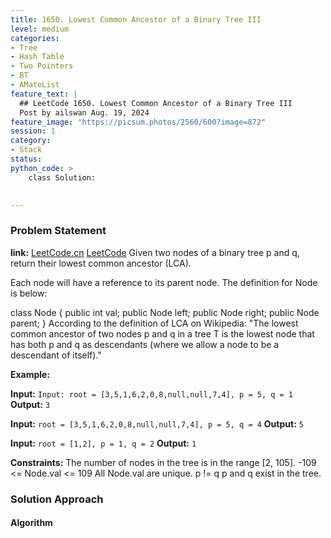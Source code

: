 ```yaml
---
title: 1650. Lowest Common Ancestor of a Binary Tree III
level: medium
categories:
- Tree
- Hash Table
- Two Pointers
- BT
- AMateList
feature_text: |
  ## LeetCode 1650. Lowest Common Ancestor of a Binary Tree III
  Post by ailswan Aug. 19, 2024
feature_image: "https://picsum.photos/2560/600?image=872"
session: 1
category:
- Stack
status: 
python_code: >
    class Solution:
   

---
```


### Problem Statement
**link:**
[LeetCode.cn](https://leetcode.cn/problems/lowest-common-ancestor-of-a-binary-tree-iii/)
[LeetCode](https://leetcode.com/lowest-common-ancestor-of-a-binary-tree-iii/)
Given two nodes of a binary tree p and q, return their lowest common ancestor (LCA).

Each node will have a reference to its parent node. The definition for Node is below:

class Node {
    public int val;
    public Node left;
    public Node right;
    public Node parent;
}
According to the definition of LCA on Wikipedia: "The lowest common ancestor of two nodes p and q in a tree T is the lowest node that has both p and q as descendants (where we allow a node to be a descendant of itself)."

**Example:**

**Input:** `Input: root = [3,5,1,6,2,0,8,null,null,7,4], p = 5, q = 1`
**Output:** `3`

**Input:** `root = [3,5,1,6,2,0,8,null,null,7,4], p = 5, q = 4`
**Output:** `5`

**Input:** `root = [1,2], p = 1, q = 2`
**Output:** `1`


**Constraints:**
The number of nodes in the tree is in the range [2, 105].
-109 <= Node.val <= 109
All Node.val are unique.
p != q
p and q exist in the tree.

### Solution Approach
 
#### Algorithm
 